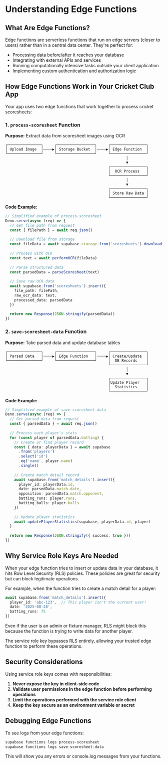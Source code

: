 # Understanding Edge Functions

## What Are Edge Functions?

Edge functions are serverless functions that run on edge servers (closer to users) rather than in a central data center. They're perfect for:

- Processing data before/after it reaches your database
- Integrating with external APIs and services
- Running computationally intensive tasks outside your client application
- Implementing custom authentication and authorization logic

## How Edge Functions Work in Your Cricket Club App

Your app uses two edge functions that work together to process cricket scoresheets:

### 1. `process-scoresheet` Function

**Purpose:** Extract data from scoresheet images using OCR

```
┌───────────────┐     ┌─────────────────┐     ┌────────────────┐
│ Upload Image  │────▶│ Storage Bucket  │────▶│ Edge Function  │
└───────────────┘     └─────────────────┘     └────────────────┘
                                                      │
                                                      ▼
                                              ┌────────────────┐
                                              │  OCR Process   │
                                              └────────────────┘
                                                      │
                                                      ▼
                                              ┌────────────────┐
                                              │ Store Raw Data │
                                              └────────────────┘
```

**Code Example:**
```typescript
// Simplified example of process-scoresheet
Deno.serve(async (req) => {
  // Get file path from request
  const { filePath } = await req.json()
  
  // Download file from storage
  const fileData = await supabase.storage.from('scoresheets').download(filePath)
  
  // Process with OCR
  const text = await performOCR(fileData)
  
  // Parse structured data
  const parsedData = parseScoresheet(text)
  
  // Save raw OCR data
  await supabase.from('scoresheets').insert({
    file_path: filePath,
    raw_ocr_data: text,
    processed_data: parsedData
  })
  
  return new Response(JSON.stringify(parsedData))
})
```

### 2. `save-scoresheet-data` Function

**Purpose:** Take parsed data and update database tables

```
┌───────────────┐     ┌─────────────────┐     ┌────────────────┐
│ Parsed Data   │────▶│ Edge Function   │────▶│ Create/Update  │
└───────────────┘     └─────────────────┘     │  DB Records    │
                                              └────────────────┘
                                                      │
                                                      ▼
                                              ┌────────────────┐
                                              │Update Player   │
                                              │  Statistics    │
                                              └────────────────┘
```

**Code Example:**
```typescript
// Simplified example of save-scoresheet-data
Deno.serve(async (req) => {
  // Get parsed data from request
  const { parsedData } = await req.json()
  
  // Process each player's stats
  for (const player of parsedData.batting) {
    // Create or find player record
    const { data: playerData } = await supabase
      .from('players')
      .select('id')
      .eq('name', player.name)
      .single()
      
    // Create match detail record
    await supabase.from('match_details').insert({
      player_id: playerData.id,
      date: parsedData.match.date,
      opposition: parsedData.match.opponent,
      batting_runs: player.runs,
      batting_balls: player.balls
    })
    
    // Update player statistics
    await updatePlayerStatistics(supabase, playerData.id, player)
  }
  
  return new Response(JSON.stringify({ success: true }))
})
```

## Why Service Role Keys Are Needed

When your edge function tries to insert or update data in your database, it hits Row Level Security (RLS) policies. These policies are great for security but can block legitimate operations.

For example, when the function tries to create a match detail for a player:

```typescript
await supabase.from('match_details').insert({
  player_id: 'abc-123',  // This player isn't the current user!
  date: '2025-08-28',
  batting_runs: 75
})
```

Even if the user is an admin or fixture manager, RLS might block this because the function is trying to write data for another player.

The service role key bypasses RLS entirely, allowing your trusted edge function to perform these operations.

## Security Considerations

Using service role keys comes with responsibilities:

1. **Never expose the key in client-side code**
2. **Validate user permissions in the edge function before performing operations**
3. **Limit the operations performed with the service role client**
4. **Keep the key secure as an environment variable or secret**

## Debugging Edge Functions

To see logs from your edge functions:

```powershell
supabase functions logs process-scoresheet
supabase functions logs save-scoresheet-data
```

This will show you any errors or console.log messages from your functions.
